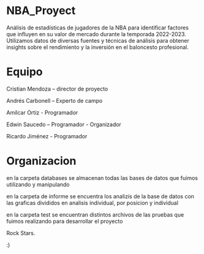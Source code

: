 # NBA_Proyect
Análisis de estadísticas de jugadores de la NBA para identificar factores que influyen en su valor de mercado durante la temporada 2022-2023. Utilizamos datos de diversas fuentes y técnicas de análisis para obtener insights sobre el rendimiento y la inversión en el baloncesto profesional.

# Equipo
Cristian Mendoza – director de proyecto

Andrés Carbonell – Experto de campo

Amílcar Ortiz - Programador

Edwin Saucedo – Programador - Organizador

Ricardo Jiménez - Programador

# Organizacion
en la carpeta databases se almacenan todas las bases de datos que fuimos utilizando y manipulando

en la carpeta de informe se encuentra los analizis de la base de datos con las graficas divididos en analisis individual, por posicion y individual

en la carpeta test se encuentran distintos archivos de las pruebas que fuimos realizando para desarrollar el proyecto

Rock Stars.

:)
